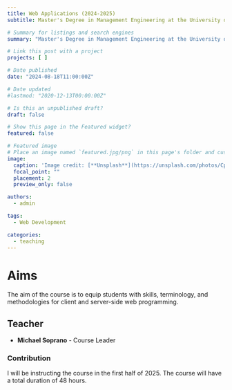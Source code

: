 ```yaml
---
title: Web Applications (2024-2025)
subtitle: Master's Degree in Management Engineering at the University of Udine

# Summary for listings and search engines
summary: "Master's Degree in Management Engineering at the University of Udine. Academic Year: 2024-2025"

# Link this post with a project
projects: [ ]

# Date published
date: "2024-08-18T11:00:00Z"

# Date updated
#lastmod: "2020-12-13T00:00:00Z"

# Is this an unpublished draft?
draft: false

# Show this page in the Featured widget?
featured: false

# Featured image
# Place an image named `featured.jpg/png` in this page's folder and customize its options here.
image:
  caption: 'Image credit: [**Unsplash**](https://unsplash.com/photos/CpkOjOcXdUY)'
  focal_point: ""
  placement: 2
  preview_only: false

authors:
  - admin

tags:
  - Web Development

categories:
  - teaching
---
```


# Aims

The aim of the course is to equip students with skills, terminology, and methodologies for client and server-side web programming.

## Teacher

- **Michael Soprano** - Course Leader

### Contribution

I will be instructing the course in the first half of 2025. The course will have a total duration of 48 hours.



